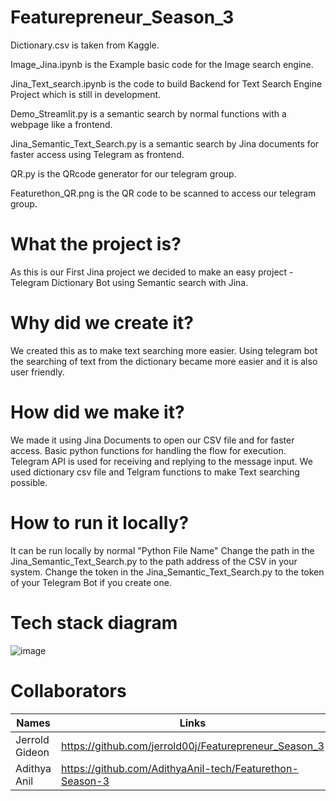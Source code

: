 # Featurepreneur_Season_3

Dictionary.csv is taken from Kaggle.

Image_Jina.ipynb is the Example basic code for the Image search engine.

Jina_Text_search.ipynb is the code to build Backend for Text Search Engine Project which is still in development.

Demo_Streamlit.py is a semantic search by normal functions with a webpage like a frontend. 

Jina_Semantic_Text_Search.py is a semantic search by Jina documents for faster access using Telegram as frontend.

QR.py is the QRcode generator for our telegram group.

Featurethon_QR.png is the QR code to be scanned to access our telegram group.

# What the project is?
As this is our First Jina project we decided to make an easy project -Telegram Dictionary Bot using Semantic search with Jina.

# Why did we create it?
We created this as to make text searching more easier. Using telegram bot the searching of text from the dictionary became more easier and it is also user friendly.

# How did we make it?
We made it using Jina Documents to open our CSV file and for faster access.
Basic python functions for handling the flow for execution.
Telegram API is used for receiving and replying to the message input.
We used dictionary csv file and Telgram functions to make Text searching possible.

# How to run it locally?
It can be run locally by normal "Python File Name"
Change the path in the Jina_Semantic_Text_Search.py to the path address of the CSV in your system.
Change the token in the Jina_Semantic_Text_Search.py to the token of your Telegram Bot if you create one.

# Tech stack diagram
![image](https://user-images.githubusercontent.com/63040456/141938847-2e792660-573e-4240-9543-cf96a4170e89.png)

# Collaborators
| Names          | Links                                                    |
|----------------|----------------------------------------------------------|
| Jerrold Gideon | https://github.com/jerrold00j/Featurepreneur_Season_3    |
| Adithya Anil   | https://github.com/AdithyaAnil-tech/Featurethon-Season-3 |
